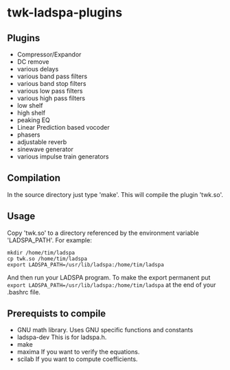 # twk-ladspa-plugins

## Plugins

- Compressor/Expandor
- DC remove
- various delays
- various band pass filters
- various band stop filters
- various low pass filters
- various high pass filters
- low shelf
- high shelf
- peaking EQ
- Linear Prediction based vocoder
- phasers
- adjustable reverb
- sinewave generator
- various impulse train generators

## Compilation

In the source directory just type 'make'. This will compile
the plugin 'twk.so'.

## Usage

Copy 'twk.so' to a directory referenced by the environment
variable 'LADSPA_PATH'. For example:
```
mkdir /home/tim/ladspa
cp twk.so /home/tim/ladspa
export LADSPA_PATH=/usr/lib/ladspa:/home/tim/ladspa
```

And then run your LADSPA program. To make the export permanent
put	`export LADSPA_PATH=/usr/lib/ladspa:/home/tim/ladspa` 
at the end of your .bashrc file.

## Prerequists to compile

- GNU math library. Uses GNU specific functions and constants
- ladspa-dev  This is for ladspa.h.
- make
- maxima   If you want to verify the equations.
- scilab   If you want to compute coefficients.



